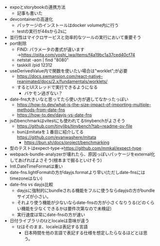 - expoとstorybookの連携方法
  - 記事も書いた
- devcontainerの高速化
  - パッケージのインストールはdocker volume内に行う
  - testの実行が44sから2sに
- 並行性はマイクロサービスと効率的なツールの実行において重要そう
- port削除
  - FIND: パラメータの書式が違います→https://qiita.com/yoshi_iwa/items/f4a19bc1a37ced40cf74
  -  netstat -aon | find "8080"
  -  taskkill /pid 12312
- useDerivedValue内で関数を使いたい場合は"worklet";が必要
  - https://docs.swmansion.com/react-native-reanimated/docs/2.x/fundamentals/worklets/
  - するとUIスレッドで実行できるようになる
    - バケモン過ぎない？
- date-fns大きいなと思ってたら使い方が適してなかったっぽい
  - https://how-to.dev/what-is-the-size-impact-of-importing-multiple-methods-from-date-fns
  - https://how-to.dev/dayjs-vs-date-fns
- jsのbenchmarkはvitestにも使われてるtinybenchがよさそう
  - https://github.com/tinylibs/tinybench?tab=readme-ov-file
  - bunはmitataを１番目に紹介してる https://github.com/evanwashere/mitata
    - https://bun.sh/docs/project/benchmarking
- 型のテストはexpect-type→https://github.com/mmkal/expect-type
- webpack-bundle-analyzerが壊れたら、原因っぽいパッケージをexternal化してあげればよさそう(根本まで掘るといけそう)
- Intl.DateTimeFormatは重い
- date-fns.lightFormatの方がdayjs.formatより早い(ただしdate-fnsにはtimezoneはない)
- date-fns vs dayjs比較
  - dayjsに強制的にbundleされる機能をフルに使うならdayjsの方がbundleサイズが小さい。
  - それより使う機能が少ないならdate-fnsの方が小さくなりうる(どのくらい機能を少なくできるかは要件次第なので未検証)
  - 実行速度は常にdate-fnsの方が速い
- 日付ライブラリのtzとlocaleは意味が違う
  - tzはそのまま、localeは表記する言語
    - 日本時間を他の言語で表記する仕様を想定したらなるほどとは思う。